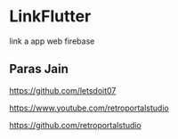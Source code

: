 # LinkFlutter
link a app web firebase
## Paras Jain

https://github.com/letsdoit07

https://www.youtube.com/retroportalstudio

https://github.com/retroportalstudio

